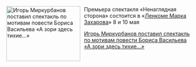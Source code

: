 <!--2025-05-03 13:15:33-->
<div class="yb">
  <div class="rss kino_teatr"><a href="https://www.kino-teatr.ru/teatr/news/y2025/5-3/37605/" title="Игорь Миркурбанов поставил спектакль по мотивам повести Бориса Васильева «А зори здесь тихие…»"><img src="https://www.kino-teatr.ru/news/5/0/37605/poster.jpg" width="196" height="147" align="left" hspace="5" style="margin: 0px 10px 0px 5px" alt="Игорь Миркурбанов поставил спектакль по мотивам повести Бориса Васильева «А зори здесь тихие…»"/></a>Премьера спектакля «Ненаглядная сторона» состоится в «<a href=https://www.kino-teatr.ru/teatr/25/ target=_blank>Ленкоме Марка Захарова</a>» 8 и 10 мая <p class="titl"><a href="https://www.kino-teatr.ru/teatr/news/y2025/5-3/37605/">Игорь Миркурбанов поставил спектакль по мотивам повести Бориса Васильева «А зори здесь тихие…»</a></p></div>
</div>
